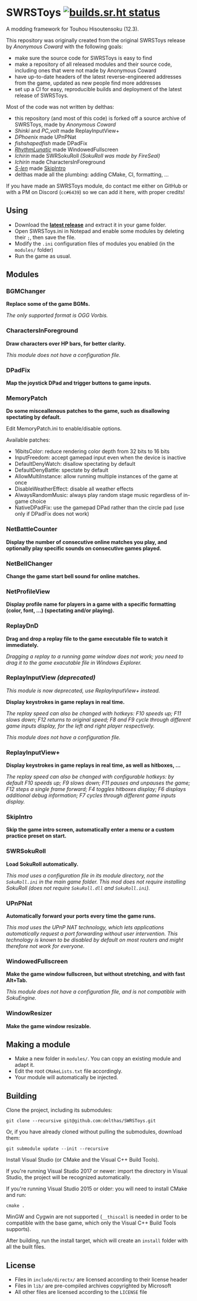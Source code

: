 # SWRSToys [![builds.sr.ht status](https://builds.sr.ht/~delthas/SWRStoys.svg)](https://builds.sr.ht/~delthas/SWRStoys?)

A modding framework for Touhou Hisoutensoku (12.3).

This repository was originally created from the original SWRSToys release by *Anonymous Coward* with the following goals:
- make sure the source code for SWRSToys is easy to find
- make a repository of all released modules and their source code, including ones that were not made by Anonymous Coward
- have up-to-date headers of the latest reverse-engineered addresses from the game, updated as new people find more addresses
- set up a CI for easy, reproducible builds and deployment of the latest release of SWRSToys.

Most of the code was not written by delthas:
- this repository (and most of this code) is forked off a source archive of SWRSToys, made by *Anonymous Coward*
- *Shinki* and *PC_volt* made ReplayInputView+
- *DPhoenix* made UPnPNat
- *fishshapedfish* made DPadFix
- *[RhythmLunatic](https://github.com/RhythmLunatic)* made WindowedFullscreen
- *Ichirin* made SWRSokuRoll *(SokuRoll was made by FireSeal)*
- *Ichirin* made CharactersInForeground
- *[S-len](https://github.com/S-len)* made [SkipIntro](https://github.com/S-len/Soku-SkipIntro)
- delthas made all the plumbing: adding CMake, CI, formatting, ...

If you have made an SWRSToys module, do contact me either on GitHub or with a PM on Discord (`cc#6439`) so we can add it here, with proper credits!

## Using

- Download the **[latest release](https://delthas.fr/swrstoys.zip)** and extract it in your game folder.
- Open SWRSToys.ini in Notepad and enable some modules by deleting their `;`, then save the file.
- Modify the `.ini` configuration files of modules you enabled (in the `modules/` folder)
- Run the game as usual.

## Modules

### BGMChanger

**Replace some of the game BGMs.**

*The only supported format is OGG Vorbis.*

### CharactersInForeground

**Draw characters over HP bars, for better clarity.**

*This module does not have a configuration file.*

### DPadFix

**Map the joystick DPad and trigger buttons to game inputs.**

### MemoryPatch

**Do some misceallenous patches to the game, such as disallowing spectating by default.**

Edit MemoryPatch.ini to enable/disable options.

Available patches:
- 16bitsColor: reduce rendering color depth from 32 bits to 16 bits
- InputFreedom: accept gamepad input even when the device is inactive
- DefaultDenyWatch: disallow spectating by default
- DefaultDenyBattle: spectate by default
- AllowMultiInstance: allow running multiple instances of the game at once
- DisableWeatherEffect: disable all weather effects
- AlwaysRandomMusic: always play random stage music regardless of in-game choice
- NativeDPadFix: use the gamepad DPad rather than the circle pad (use only if DPadFix does not work)

### NetBattleCounter

**Display the number of consecutive online matches you play, and optionally play specific sounds on consecutive games played.**

### NetBellChanger

**Change the game start bell sound for online matches.**

### NetProfileView

**Display profile name for players in a game with a specific formatting (color, font, ...) (spectating and/or playing).**

### ReplayDnD

**Drag and drop a replay file to the game executable file to watch it immediately.**

*Dragging a replay to a running game window does not work; you need to drag it to the game exacutable file in Windows Explorer.*

### ReplayInputView *(deprecated)*

*This module is now deprecated, use ReplayInputView+ instead.*

**Display keystrokes in game replays in real time.**

*The replay speed can also be changed with hotkeys: F10 speeds up; F11 slows down; F12 returns to original speed; F8 and F9 cycle through different game inputs display, for the left and right player respectively.*

*This module does not have a configuration file.*

### ReplayInputView+

**Display keystrokes in game replays in real time, as well as hitboxes, ...**

*The replay speed can also be changed with configurable hotkeys: by default F10 speeds up; F9 slows down; F11 pauses and unpauses the game; F12 steps a single frame forward; F4 toggles hitboxes display; F6 displays additional debug information; F7 cycles through different game inputs display.*

### SkipIntro

**Skip the game intro screen, automatically enter a menu or a custom practice preset on start.**

### SWRSokuRoll

**Load SokuRoll automatically.**

*This mod uses a configuration file in its module directory, not the `SokuRoll.ini` in the main game folder. This mod does not require installing SokuRoll (does not require `SokuRoll.dll` and `SokuRoll.ini`).*

### UPnPNat

**Automatically forward your ports every time the game runs.**

*This mod uses the UPnP NAT technology, which lets applications automatically request a port forwarding without user intervention. This technology is known to be disabled by default on most routers and might therefore not work for everyone.*

### WindowedFullscreen

**Make the game window fullscreen, but without stretching, and with fast Alt+Tab.**

*This module does not have a configuration file, and is not compatible with SokuEngine.*

### WindowResizer

**Make the game window resizable.**

## Making a module

- Make a new folder in `modules/`. You can copy an existing module and adapt it.
- Edit the root `CMakeLists.txt` file accordingly.
- Your module will automatically be injected.

## Building

Clone the project, including its submodules:
```
git clone --recursive git@github.com:delthas/SWRSToys.git
```
Or, if you have already cloned without pulling the submodules, download them:
```
git submodule update --init --recursive
```

Install Visual Studio (or CMake and the Visual C++ Build Tools).

If you're running Visual Studio 2017 or newer: import the directory in Visual Studio, the project will be recognized automatically.

If you're running Visual Studio 2015 or older: you will need to install CMake and run:
```
cmake .
```

MinGW and Cygwin are not supported (`__thiscall` is needed in order to be compatible with the base game, which only the Visual C++ Build Tools supports).

After building, run the install target, which will create an `install` folder with all the built files.

## License

- Files in `include/directx/` are licensed according to their license header
- Files in `lib/` are pre-compiled archives copyrighted by Microsoft
- All other files are licensed according to the `LICENSE` file
